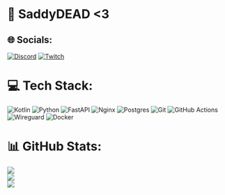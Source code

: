 # 💫 SaddyDEAD <3


## 🌐 Socials:
[![Discord](https://img.shields.io/badge/Discord-%237289DA.svg?logo=discord&logoColor=white)](https://discord.gg/zGMHu8sjwt) [![Twitch](https://img.shields.io/badge/Twitch-%239146FF.svg?logo=Twitch&logoColor=white)](https://twitch.tv/saddydead1) 

# 💻 Tech Stack:
![Kotlin](https://img.shields.io/badge/kotlin-%237F52FF.svg?style=for-the-badge&logo=kotlin&logoColor=white) ![Python](https://img.shields.io/badge/python-3670A0?style=for-the-badge&logo=python&logoColor=ffdd54) ![FastAPI](https://img.shields.io/badge/FastAPI-005571?style=for-the-badge&logo=fastapi) ![Nginx](https://img.shields.io/badge/nginx-%23009639.svg?style=for-the-badge&logo=nginx&logoColor=white) ![Postgres](https://img.shields.io/badge/postgres-%23316192.svg?style=for-the-badge&logo=postgresql&logoColor=white) ![Git](https://img.shields.io/badge/git-%23F05033.svg?style=for-the-badge&logo=git&logoColor=white) ![GitHub Actions](https://img.shields.io/badge/github%20actions-%232671E5.svg?style=for-the-badge&logo=githubactions&logoColor=white) ![Wireguard](https://img.shields.io/badge/wireguard-%2388171A.svg?style=for-the-badge&logo=wireguard&logoColor=white) ![Docker](https://img.shields.io/badge/docker-%230db7ed.svg?style=for-the-badge&logo=docker&logoColor=white)
# 📊 GitHub Stats:
![](https://github-readme-stats.vercel.app/api?username=saddydead1&theme=dark&hide_border=false&include_all_commits=false&count_private=false)<br/>
![](https://github-readme-streak-stats.herokuapp.com/?user=saddydead1&theme=dark&hide_border=false)<br/>
![](https://github-readme-stats.vercel.app/api/top-langs/?username=saddydead1&theme=dark&hide_border=false&include_all_commits=false&count_private=false&layout=compact)
